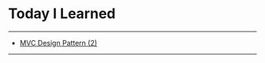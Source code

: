 # Today I Learned

---

- [MVC Design Pattern (2)](https://vincentgeranium.github.io/ios,/swift/2019/09/15/MVC-2.html)

---
